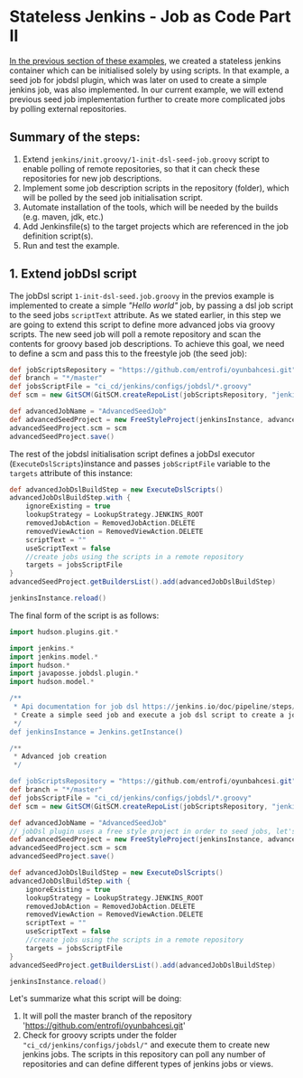 # Stateless Jenkins - Job as Code Part II
[In the previous section of these examples](3_introduce_scripted_jobs.md), we created a stateless jenkins  container which can be initialised solely by using scripts. In that example, a seed job for jobdsl plugin, which was later on used to create a simple jenkins job, was also implemented.  In our current example, we will extend previous seed job implementation further to create more complicated jobs by polling external repositories.

## Summary of the steps: 
1. Extend `jenkins/init.groovy/1-init-dsl-seed-job.groovy` script to enable polling of remote repositories, so that it can check these repositories for new job descriptions. 
2. Implement some job description scripts in the repository (folder), which will be polled by the seed job initialisation script. 
3. Automate installation of the tools, which will be needed by the builds (e.g. maven, jdk, etc.)
4. Add Jenkinsfile(s) to the target projects which are referenced in the job definition script(s). 
5. Run and test the example. 

## 1. Extend jobDsl script
The jobDsl script `1-init-dsl-seed.job.groovy` in the previos example is implemented to create a simple _"Hello world"_ job, by passing  a dsl job script to the  seed jobs `scriptText` attribute. As we stated earlier, in this step we are going to extend this script to define more advanced jobs via groovy scripts. The new seed job will poll a remote repository and scan the contents for groovy based job descriptions. To achieve this goal, we need to define a scm and pass this to the freestyle job (the seed job):
```groovy
def jobScriptsRepository = "https://github.com/entrofi/oyunbahcesi.git"
def branch = "*/master"
def jobsScriptFile = "ci_cd/jenkins/configs/jobdsl/*.groovy"
def scm = new GitSCM(GitSCM.createRepoList(jobScriptsRepository, "jenkins"), [new BranchSpec(branch)], false, [], null, null, [])

def advancedJobName = "AdvancedSeedJob"
def advancedSeedProject = new FreeStyleProject(jenkinsInstance, advancedJobName)
advancedSeedProject.scm = scm
advancedSeedProject.save()
``` 
The rest of the jobdsl initialisation script defines a jobDsl executor (`ExecuteDslScripts`)instance and passes `jobScriptFile` variable to the `targets` attribute of this instance: 

```groovy
def advancedJobDslBuildStep = new ExecuteDslScripts()
advancedJobDslBuildStep.with {
    ignoreExisting = true
    lookupStrategy = LookupStrategy.JENKINS_ROOT
    removedJobAction = RemovedJobAction.DELETE
    removedViewAction = RemovedViewAction.DELETE
    scriptText = ""
    useScriptText = false
    //create jobs using the scripts in a remote repository
    targets = jobsScriptFile
}
advancedSeedProject.getBuildersList().add(advancedJobDslBuildStep)

jenkinsInstance.reload()
```
The final form of the script is as follows: 

```groovy
import hudson.plugins.git.*

import jenkins.*
import jenkins.model.*
import hudson.*
import javaposse.jobdsl.plugin.*
import hudson.model.*

/**
 * Api documentation for job dsl https://jenkins.io/doc/pipeline/steps/job-dsl/
 * Create a simple seed job and execute a job dsl script to create a job
 */
def jenkinsInstance = Jenkins.getInstance()

/**
 * Advanced job creation
 */

def jobScriptsRepository = "https://github.com/entrofi/oyunbahcesi.git"
def branch = "*/master"
def jobsScriptFile = "ci_cd/jenkins/configs/jobdsl/*.groovy"
def scm = new GitSCM(GitSCM.createRepoList(jobScriptsRepository, "jenkins"), [new BranchSpec(branch)], false, [], null, null, [])

def advancedJobName = "AdvancedSeedJob"
// jobDsl plugin uses a free style project in order to seed jobs, let's initialise it.
def advancedSeedProject = new FreeStyleProject(jenkinsInstance, advancedJobName)
advancedSeedProject.scm = scm
advancedSeedProject.save()

def advancedJobDslBuildStep = new ExecuteDslScripts()
advancedJobDslBuildStep.with {
    ignoreExisting = true
    lookupStrategy = LookupStrategy.JENKINS_ROOT
    removedJobAction = RemovedJobAction.DELETE
    removedViewAction = RemovedViewAction.DELETE
    scriptText = ""
    useScriptText = false
    //create jobs using the scripts in a remote repository
    targets = jobsScriptFile
}
advancedSeedProject.getBuildersList().add(advancedJobDslBuildStep)

jenkinsInstance.reload()
```
Let's summarize what this script will be doing: 
1. It will poll the master branch of the repository 'https://github.com/entrofi/oyunbahcesi.git'
2. Check for groovy scripts under the folder `"ci_cd/jenkins/configs/jobdsl/"` and execute them to create new jenkins jobs. The scripts in this repository can poll any number of repositories and can define different types of jenkins jobs or views. 

